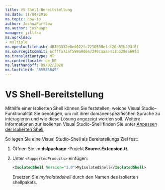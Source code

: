 ```yaml
---
title: VS Shell-Bereitstellung
ms.date: 11/04/2016
ms.topic: how-to
author: JoshuaPartlow
ms.author: joshuapa
manager: jillfra
ms.workload:
- multiple
ms.openlocfilehash: d8793312e0ed022fc7210508efdf20a81b293f0f
ms.sourcegitcommit: 6cfffa72af599a9d667249caaaa411bb28ea69fd
ms.translationtype: MT
ms.contentlocale: de-DE
ms.lasthandoff: 09/02/2020
ms.locfileid: "85535849"
---
```

# <a name="vs-shell-deployment"></a>VS Shell-Bereitstellung

Mithilfe einer isolierten Shell können Sie feststellen, welche Visual Studio-Funktionalität Sie benötigen, um mit ihrer domänenspezifischen Sprache zu interagieren und wie diese Lösung angezeigt werden soll. Weitere Informationen zur isolierten Visual Studio-Shell finden Sie unter [Anpassen der isolierten Shell](https://docs.microsoft.com/visualstudio/extensibility/customizing-the-isolated-shell).

So legen Sie eine Visual Studio-Shell als Bereitstellungs Ziel fest:

1. Öffnen Sie im **dslpackage** -Projekt **Source.Extension.tt**.

2. Unter `<SupportedProducts>` einfügen:

   ```xml
   <IsolatedShell Version="1.0">MyIsolatedShell</IsolatedShell>
   ```

   Ersetzen Sie *myisolatedshell* durch den Namen des isolierten shellpakets.
